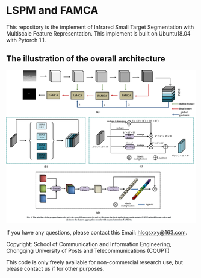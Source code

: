 # LSPM and FAMCA
This repository is the implement of Infrared Small Target Segmentation with Multiscale Feature Representation. This implement is built on Ubuntu18.04 with Pytorch 1.1. 
## The illustration of the overall architecture
![](https://github.com/HuangLian126/LSPM/blob/master/Figure1.png)


If you have any questions, please contact this Email: hlcqsxxy@163.com.

Copyright: School of Communication and Information Engineering, Chongqing University of Posts and Telecommunications (CQUPT)

This code is only freely available for non-commercial research use, but please contact us if for other purposes.
